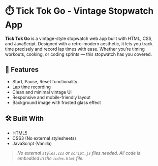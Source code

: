# ⏱️ Tick Tok Go - Vintage Stopwatch App

**Tick Tok Go** is a vintage-style stopwatch web app built with HTML, CSS, and JavaScript. Designed with a retro-modern aesthetic, it lets you track time precisely and record lap times with ease. Whether you're timing workouts, cooking, or coding sprints — this stopwatch has you covered.


## 🚀 Features

- Start, Pause, Reset functionality
- Lap time recording
- Clean and minimal vintage UI
- Responsive and mobile-friendly layout
- Background image with frosted glass effect


## 🛠️ Built With

- HTML5
- CSS3 (No external stylesheets)
- JavaScript (Vanilla)
> _No external `styles.css` or `script.js` files needed. All code is embedded in the `index.html` file._
